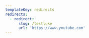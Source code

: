 ```yaml
---
templateKey: redirects
redirects:
  - redirect:
      slug: /testluke
      url: 'https://www.youtube.com'
---
```

